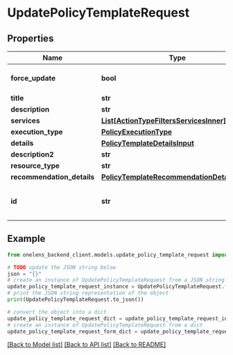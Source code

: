 # UpdatePolicyTemplateRequest


## Properties

Name | Type | Description | Notes
------------ | ------------- | ------------- | -------------
**force_update** | **bool** | Force update (TRUE/FALSE), default: FALSE | [optional] [default to False]
**title** | **str** |  | [optional] 
**description** | **str** |  | [optional] 
**services** | [**List[ActionTypeFiltersServicesInner]**](ActionTypeFiltersServicesInner.md) |  | [optional] 
**execution_type** | [**PolicyExecutionType**](PolicyExecutionType.md) |  | [optional] 
**details** | [**PolicyTemplateDetailsInput**](PolicyTemplateDetailsInput.md) |  | [optional] 
**description2** | **str** |  | [optional] 
**resource_type** | **str** |  | [optional] 
**recommendation_details** | [**PolicyTemplateRecommendationDetailsInput**](PolicyTemplateRecommendationDetailsInput.md) |  | [optional] 
**id** | **str** | The unique identifier of the policy template. | 

## Example

```python
from onelens_backend_client.models.update_policy_template_request import UpdatePolicyTemplateRequest

# TODO update the JSON string below
json = "{}"
# create an instance of UpdatePolicyTemplateRequest from a JSON string
update_policy_template_request_instance = UpdatePolicyTemplateRequest.from_json(json)
# print the JSON string representation of the object
print(UpdatePolicyTemplateRequest.to_json())

# convert the object into a dict
update_policy_template_request_dict = update_policy_template_request_instance.to_dict()
# create an instance of UpdatePolicyTemplateRequest from a dict
update_policy_template_request_form_dict = update_policy_template_request.from_dict(update_policy_template_request_dict)
```
[[Back to Model list]](../README.md#documentation-for-models) [[Back to API list]](../README.md#documentation-for-api-endpoints) [[Back to README]](../README.md)


